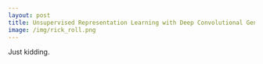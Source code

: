 ```yaml
---
layout: post
title: Unsupervised Representation Learning with Deep Convolutional Generative Adversarial Networks
image: /img/rick_roll.png
---
```


Just kidding.
